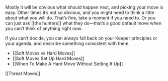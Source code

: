 
Mostly it will be obvious what should happen next, and picking your move is easy. Other times it’s not so obvious, and you might need to think a little about what you will do. That’s fine, take a moment if you need to. Or you can just ask [[the hunters]] what they do—that’s a good default move when you can’t think of anything right now.

If you can’t decide, you can always fall back on your Keeper principles or your agenda, and describe something consistent with them.

- [[Soft Moves vs Hard Moves]]
- [[Soft Moves Set Up Hard Moves]]
- [[When To Make A Hard Move Without Setting It Up]]

[[Threat Moves]]
